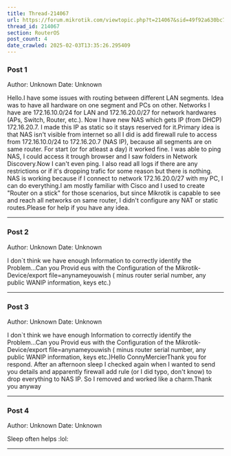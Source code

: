 ```yaml
---
title: Thread-214067
url: https://forum.mikrotik.com/viewtopic.php?t=214067&sid=49f92a630bc7970d8ca50523be880e8f
thread_id: 214067
section: RouterOS
post_count: 4
date_crawled: 2025-02-03T13:35:26.295409
---
```


### Post 1
Author: Unknown
Date: Unknown

Hello.I have some issues with routing between different LAN segments. Idea was to have all hardware on one segment and PCs on other. Networks I have are 172.16.10.0/24 for LAN and 172.16.20.0/27 for network hardwares (APs, Switch, Router, etc.). Now I have new NAS which gets IP (from DHCP) 172.16.20.7. I made this IP as static so it stays reserved for it.Primary idea is that NAS isn't visible from internet so all I did is add firewall rule to access from 172.16.10.0/24 to 172.16.20.7 (NAS IP), because all segments are on same router. For start (or for atleast a day) it worked fine. I was able to ping NAS, I could access it trough browser and I saw folders in Network Discovery.Now I can't even ping. I also read all logs if there are any restrictions or if it's dropping trafic for some reason but there is nothing. NAS is working because if I connect to network 172.16.20.0/27 with my PC, I can do everything.I am mostly familiar with Cisco and I used to create "Router on a stick" for those scenarios, but since Mikrotik is capable to see and reach all networks on same router, I didn't configure any NAT or static routes.Please for help if you have any idea.

---
### Post 2
Author: Unknown
Date: Unknown

I don`t think we have enough Information to correctly identify the Problem...Can you Provid eus with the Configuration of the Mikrotik-Device/export file=anynameyouwish ( minus router serial number, any public WANIP information, keys etc.)

---
### Post 3
Author: Unknown
Date: Unknown

I don`t think we have enough Information to correctly identify the Problem...Can you Provid eus with the Configuration of the Mikrotik-Device/export file=anynameyouwish ( minus router serial number, any public WANIP information, keys etc.)Hello ConnyMercierThank you for respond. After an afternoon sleep I checked again when I wanted to send you details and apparently firewall add rule (or I did typo, don't know) to drop everything to NAS IP. So I removed and worked like a charm.Thank you anyway

---
### Post 4
Author: Unknown
Date: Unknown

Sleep often helps   :lol:

---
